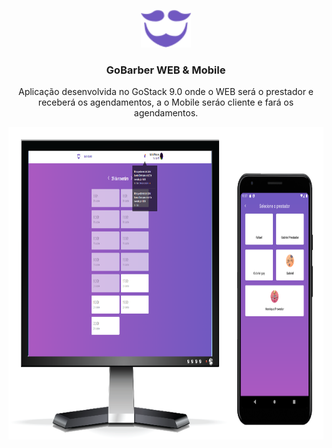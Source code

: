 <p align="center">
  <img src="./.github/download.svg" alt="Logo" height="60">
  <h3 align="center">GoBarber WEB & Mobile</h3>
  <p align="center">Aplicação desenvolvida no GoStack 9.0 onde o WEB será o prestador e receberá os agendamentos, a o Mobile seráo cliente e fará os agendamentos.</p>
  <a href="https://github.com/gmass0n/gobarber">
    <img src="./.github/image.png" alt="Main" height="500">
  </a>
</p>

